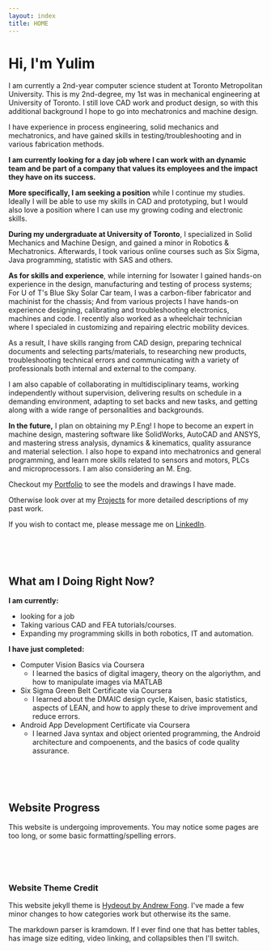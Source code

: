 ```yaml
---
layout: index
title: HOME
---
```


# Hi, I'm Yulim
I am currently a 2nd-year computer science student at Toronto Metropolitan University. This is my 2nd-degree, my 1st was in mechanical engineering at University of Toronto. I still love CAD work and product design, so with this additional background I hope to go into mechatronics and machine design.

I have experience in process engineering, solid mechanics and mechatronics, and have gained skills in testing/troubleshooting and in various fabrication methods. 

**I am currently looking for a day job where I can work with an dynamic team and be part of a company that values its employees and the impact they have on its success.**

**More specifically, I am seeking a position** while I continue my studies. Ideally I will be able to use my skills in CAD and prototyping, but I would also love a position where I can use my growing coding and electronic skills. 

[comment]: # ( s a mechanical/mechatronics/process engineer or designer, though I can also transition into quality, programming and consulting. I will accept contract and part-time positions, and am also willing to relocate, travel for work, and to work both remotely and on-site. )

**During my undergraduate at University of Toronto**, I specialized in Solid Mechanics and Machine Design, and gained a minor in Robotics & Mechatronics. Afterwards, I took various online courses such as Six Sigma, Java programming, statistic with SAS and others.

**As for skills and experience**, while interning for Isowater I gained hands-on experience in the design, manufacturing and testing of process systems; For U of T's Blue Sky Solar Car team, I was a carbon-fiber fabricator and machinist for the chassis; And from various projects I have hands-on experience designing, calibrating and troubleshooting electronics, machines and code. I recently also worked as a wheelchair technician where I specialed in customizing and repairing electric mobility devices.

As a result, I have skills ranging from CAD design, preparing technical documents and selecting parts/materials, to researching new products, troubleshooting technical errors and communicating with a variety of professionals both internal and external to the company.

I am also capable of collaborating in multidisciplinary teams, working independently without supervision, delivering results on schedule in a demanding environment, adapting to set backs and new tasks, and getting along with a wide range of personalities and backgrounds. 

**In the future,** I plan on obtaining my P.Eng! I hope to become an expert in machine design, mastering software like SolidWorks, AutoCAD and ANSYS, and mastering stress analysis, dynamics & kinematics, quality assurance and material selection. I also hope to expand into mechatronics and general programming, and learn more skills related to sensors and motors, PLCs and microprocessors. I am also considering an M. Eng. 
 

[comment]: # ( More details on what i was at iso?? )


Checkout my [Portfolio](/CAD_Portfolio.md) to see the models and drawings I have made. 

Otherwise look over at my [Projects](category/projects.md) for more detailed descriptions of my past work.

If you wish to contact me, please message me on [LinkedIn](https://www.linkedin.com/in/leeyulim/).

[comment]: # ( Add link to outside???? )
[comment]: # ( Might change blurb details later )

<p>&nbsp;</p> 
<p>&nbsp;</p> 

## What am I Doing Right Now?

**I am currently:**
- looking for a job
- Taking various CAD and FEA tutorials/courses.
- Expanding my programming skills in both robotics, IT and automation.


**I have just completed:**
- Computer Vision Basics via Coursera
  - I learned the basics of digital imagery, theory on the algoriythm, and how to manipulate images via MATLAB
- Six Sigma Green Belt Certificate via Coursera
  - I learned about the DMAIC design cycle, Kaisen, basic statistics, aspects of LEAN, and how to apply these to drive improvement and reduce errors.
- Android App Development Certificate via Coursera
  - I learned Java syntax and object oriented programming, the Android architecture and compoenents, and the basics of code quality assurance.


<p>&nbsp;</p> 
<p>&nbsp;</p> 

## Website Progress
This website is undergoing improvements. You may notice some pages are too long, or some basic formatting/spelling errors. 


<p>&nbsp;</p> 
<p>&nbsp;</p> 

### Website Theme Credit
This website jekyll theme is [Hydeout by Andrew Fong](https://github.com/fongandrew/hydeout). I've made a few minor changes to how categories work but otherwise its the same.

The markdown parser is kramdown. If I ever find one that has better tables, has image size editing, video linking, and collapsibles then I'll switch.


